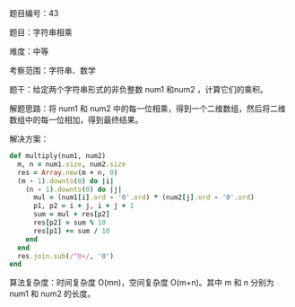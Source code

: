 题目编号：43

题目：字符串相乘

难度：中等

考察范围：字符串、数学

题干：给定两个字符串形式的非负整数 num1 和num2 ，计算它们的乘积。

解题思路：将 num1 和 num2 中的每一位相乘，得到一个二维数组，然后将二维数组中的每一位相加，得到最终结果。

解决方案：

```ruby
def multiply(num1, num2)
  m, n = num1.size, num2.size
  res = Array.new(m + n, 0)
  (m - 1).downto(0) do |i|
    (n - 1).downto(0) do |j|
      mul = (num1[i].ord - '0'.ord) * (num2[j].ord - '0'.ord)
      p1, p2 = i + j, i + j + 1
      sum = mul + res[p2]
      res[p2] = sum % 10
      res[p1] += sum / 10
    end
  end
  res.join.sub(/^0+/, '0')
end
```

算法复杂度：时间复杂度 O(mn)，空间复杂度 O(m+n)。其中 m 和 n 分别为 num1 和 num2 的长度。